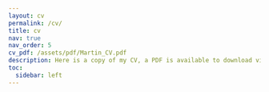 ```yaml
---
layout: cv
permalink: /cv/
title: cv
nav: true
nav_order: 5
cv_pdf: /assets/pdf/Martin_CV.pdf
description: Here is a copy of my CV, a PDF is available to download via the button.
toc:
  sidebar: left
---
```


